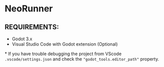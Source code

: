 # NeoRunner

## REQUIREMENTS:
* Godot 3.x
* Visual Studio Code with Godot extension (Optional)

\* If you have trouble debugging the project from VScode ```.vscode/settings.json``` and check the ```"godot_tools.editor_path"``` property.